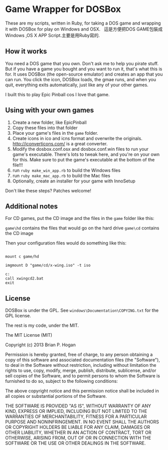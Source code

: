 # Game Wrapper for DOSBox

These are my scripts, written in Ruby, for taking a DOS game and wrapping it
with DOSBox for play on Windows and OSX.  
這是方便把DOS GAME包裝成Windows ,OS X APP Script.主要是用Ruby寫的.

## How it works

You need a DOS game that you own. Don't ask me to help you pirate stuff. But if you have a game you bought and you want to run it, that's what this is for.
It uses DOSBox (the open-source emulator) and creates an app that you can run.
You click the icon, DOSBox loads,  the gmae runs, and when you quit, 
everything exits automatically, just like any of your other games.

I built this to play Epic Pinball cos I love that game. 

## Using with your own games


1. Create a new folder, like EpicPinball
2. Copy these files into that folder
3. Place your game's files in the `game` folder.
4. Create icons in ico and icns format and overwrite the originals. http://iconverticons.com/ is a great converter.
5. Modify the dosbox.conf.osx and dosbox.conf.win files to run your game's executable. There's lots to tweak here, and you're on your own for this. Make sure to put the game's executable at the bottom of the file!!!
6. run `ruby make_win_app.rb` to build the Windows files
7. run `ruby make_mac_app.rb` to build the Mac files
8. Optionally, create an installer for your game with InnoSetup


Don't like these steps? Patches welcome!

## Additional notes

For CD games, put the CD image and the files in the `game` folder like this:

`game\hd`  contains the files that would go on the hard drive
`game\cd`  contains the CD image

Then your configuration files would do something like this:

```

mount c game/hd

imgmount D "game/cd/x-wing.iso" -t iso

c:
call xwingcd2.bat
exit
````
 
## License

DOSBox is under the GPL. See `windows\Documentation\COPYING.txt` for the GPL license.

The rest is my code, under the MIT.

The MIT License (MIT)

Copyright (c) 2013 Brian P. Hogan

Permission is hereby granted, free of charge, to any person obtaining a copy
of this software and associated documentation files (the "Software"), to deal
in the Software without restriction, including without limitation the rights
to use, copy, modify, merge, publish, distribute, sublicense, and/or sell
copies of the Software, and to permit persons to whom the Software is
furnished to do so, subject to the following conditions:

The above copyright notice and this permission notice shall be included in
all copies or substantial portions of the Software.

THE SOFTWARE IS PROVIDED "AS IS", WITHOUT WARRANTY OF ANY KIND, EXPRESS OR
IMPLIED, INCLUDING BUT NOT LIMITED TO THE WARRANTIES OF MERCHANTABILITY,
FITNESS FOR A PARTICULAR PURPOSE AND NONINFRINGEMENT. IN NO EVENT SHALL THE
AUTHORS OR COPYRIGHT HOLDERS BE LIABLE FOR ANY CLAIM, DAMAGES OR OTHER
LIABILITY, WHETHER IN AN ACTION OF CONTRACT, TORT OR OTHERWISE, ARISING FROM,
OUT OF OR IN CONNECTION WITH THE SOFTWARE OR THE USE OR OTHER DEALINGS IN
THE SOFTWARE.
